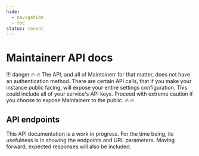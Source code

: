 ```yaml
---
hide:
  - navigation
  - toc
status: recent
---
```

# Maintainerr API docs

!!! danger
    :fire: :fire: The API, and all of Maintainerr for that matter, does not have an authentication method. There are certain API calls, that if you make your instance public facing, will expose your entire settings configuration. This could include all of your service's API keys. Proceed with extreme caution if you choose to expose Maintainerr to the public. :fire: :fire:

## API endpoints

This API documentation is a work in progress. For the time being, its usefulness is in showing the endpoints and URL parameters. Moving forward, expected responses will also be included.

<swagger-ui supportedSubmitMethods="[]" src="./openapi-spec/maintainerr_api_specs.yaml"/>